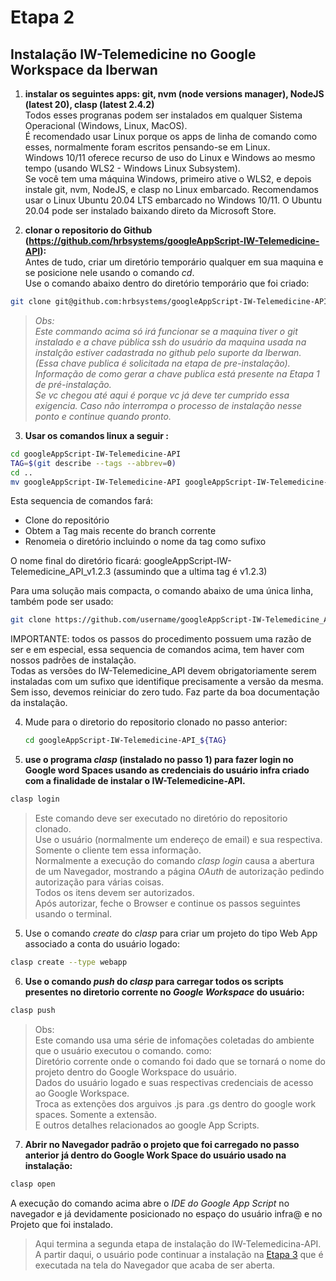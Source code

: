 # Etapa 2  
## Instalação IW-Telemedicine no Google Workspace da Iberwan


1. **instalar os seguintes apps: git, nvm (node versions manager), NodeJS (latest 20), clasp (latest 2.4.2)**  
Todos esses progranas podem ser instalados em qualquer Sistema Operacional (Windows, Linux, MacOS).  
É recomendado usar Linux porque os apps de linha de comando como esses, normalmente foram escritos pensando-se em Linux.  
Windows 10/11 oferece recurso de uso do Linux e Windows ao mesmo tempo (usando WLS2 - Windows Linux Subsystem).  
Se você tem uma máquina Windows, primeiro ative o WLS2, e depois instale git, nvm, NodeJS, e clasp no Linux embarcado.
Recomendamos usar o Linux Ubuntu 20.04 LTS embarcado no Windows 10/11. O Ubuntu 20.04 pode ser instalado baixando direto da Microsoft Store.  

3. **clonar o repositorio do Github (https://github.com/hrbsystems/googleAppScript-IW-Telemedicine-API):**  
Antes de tudo, criar um diretório temporário qualquer em sua maquina e se posicione nele usando o comando *cd*.  
Use o comando abaixo dentro do diretório temporário que foi criado:
```bash
git clone git@github.com:hrbsystems/googleAppScript-IW-Telemedicine-API.git
```  
> *Obs:  
Este commando acima só irá funcionar se a maquina tiver o git instalado e a chave pública ssh do usuário da maquina usada na instalção estiver cadastrada no github pelo suporte da Iberwan.    
(Essa chave publica é solicitada na etapa de pre-instalação).  
Informação de como gerar a chave publica está presente na Etapa 1 de pré-instalação.  
Se vc chegou até aqui é porque vc já deve ter cumprido essa exigencia. Caso não interrompa o processo de instalação nesse ponto e continue quando pronto.*  
3. **Usar os comandos linux a seguir :**  
```bash
cd googleAppScript-IW-Telemedicine-API
TAG=$(git describe --tags --abbrev=0)
cd ..
mv googleAppScript-IW-Telemedicine-API googleAppScript-IW-Telemedicine-API_${TAG}
```  
Esta sequencia de comandos fará:
* Clone do repositório
* Obtem a Tag mais recente do branch corrente
* Renomeia o diretório incluindo o nome da tag como sufixo
  
O nome final do diretório ficará: googleAppScript-IW-Telemedicine_API_v1.2.3 (assumindo que a ultima tag é v1.2.3)

Para uma solução mais compacta, o comando abaixo de uma única linha, também pode ser usado:  
```bash
git clone https://github.com/username/googleAppScript-IW-Telemedicine_API.git googleAppScript-IW-Telemedicine_API_$(git -C googleAppScript-IW-Telemedicine_API describe --tags --abbrev=0)
```

IMPORTANTE: todos os passos do procedimento possuem uma razão de ser e em especial, essa sequencia de comandos acima, tem haver com nossos padrões de instalação.  
Todas as versões do IW-Telemedicine_API devem obrigatoriamente serem instaladas com um sufixo que identifique precisamente a versão da mesma.
Sem isso, devemos reiniciar do zero tudo. Faz parte da boa documentação da instalação.
 
4. Mude para o diretorio do repositorio clonado no passo anterior:
   ```bash
   cd googleAppScript-IW-Telemedicine-API_${TAG}
   ```
   
5. **use o programa *clasp* (instalado no passo 1) para fazer login no Google word Spaces usando as credenciais do usuário infra criado com a finalidade de instalar o IW-Telemedicine-API.**  
```bash
clasp login  
```  
>Este comando deve ser executado no diretório do repositorio clonado.  
Use o usuário (normalmente um endereço de email) e sua respectiva.  
Somente o cliente tem essa informação.  
Normalmente a execução do comando *clasp login* causa a abertura de um Navegador, mostrando a página *OAuth* de autorização pedindo autorização para várias coisas.  
Todos os itens devem ser autorizados.  
Após autorizar, feche o Browser e continue os passos seguintes usando o terminal.  

  
5. Use o comando *create* do *clasp* para criar um projeto do tipo Web App associado a conta do usuário logado:  
```bash
clasp create --type webapp
```  

6. **Use o comando *push* do *clasp* para carregar todos os scripts presentes no diretorio corrente no *Google Workspace* do usuário:**
```bash
clasp push
```  
>Obs:  
Este comando usa uma série de infomações coletadas do ambiente que o usuário executou o comando.
como:  
Diretório corrente onde o comando foi dado que se tornará o nome do projeto dentro do Google Workspace do usuário.  
Dados do usuário logado e suas respectivas credenciais de acesso ao Google Workspace.  
Troca as extenções dos arguivos .js para .gs dentro do google work spaces. Somente a extensão.  
E outros detalhes relacionados ao google App Scripts.  

7. **Abrir no Navegador padrão o projeto que foi carregado no passo anterior já dentro do Google Work Space do usuário usado na instalação:**   
```bash
clasp open
```    
A execução do comando acima abre o *IDE do Google App Script* no navegador e já devidamente posicionado no espaço do usuário infra@ e no Projeto que foi instalado.    

>Aqui termina a segunda etapa de instalação do IW-Telemedicina-API.  
A partir daqui, o usuário pode continuar a instalação na [Etapa 3](./installing-iw-telemedicine-in-clients-gas-ide-lang-pt.md) que é executada na tela do Navegador que acaba de ser aberta.  

